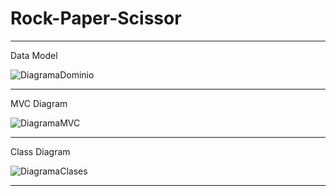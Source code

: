 # Rock-Paper-Scissor

------------------------------------------------------------------------------------------------------------------------
Data Model

![DiagramaDominio](https://user-images.githubusercontent.com/118752144/204576903-505c0473-5d72-44d1-81b4-e8e5f178a02c.svg)

------------------------------------------------------------------------------------------------------------------------
MVC Diagram

![DiagramaMVC](https://user-images.githubusercontent.com/118752144/204576928-c3ae3728-ffec-48d4-a6c3-a9a17b327d8a.svg)

------------------------------------------------------------------------------------------------------------------------
Class Diagram

![DiagramaClases](https://user-images.githubusercontent.com/118752144/204576939-31110ca6-103c-47d6-8e5f-a8e616c3644f.svg)

------------------------------------------------------------------------------------------------------------------------
